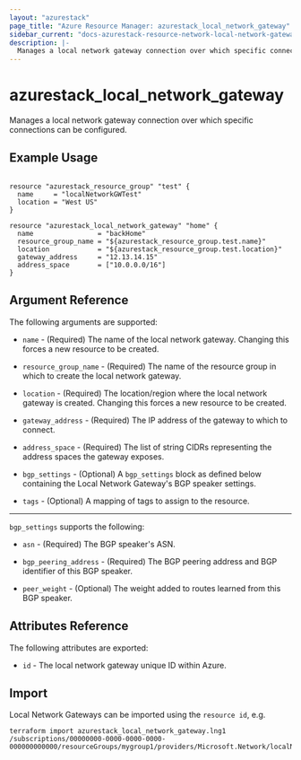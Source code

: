 ```yaml
---
layout: "azurestack"
page_title: "Azure Resource Manager: azurestack_local_network_gateway"
sidebar_current: "docs-azurestack-resource-network-local-network-gateway"
description: |-
  Manages a local network gateway connection over which specific connections can be configured.
---
```


# azurestack_local_network_gateway

Manages a local network gateway connection over which specific connections can be configured.

## Example Usage

```hcl

resource "azurestack_resource_group" "test" {
  name     = "localNetworkGWTest"
  location = "West US"
}

resource "azurestack_local_network_gateway" "home" {
  name                = "backHome"
  resource_group_name = "${azurestack_resource_group.test.name}"
  location            = "${azurestack_resource_group.test.location}"
  gateway_address     = "12.13.14.15"
  address_space       = ["10.0.0.0/16"]
}
```

## Argument Reference

The following arguments are supported:

* `name` - (Required) The name of the local network gateway. Changing this
    forces a new resource to be created.

* `resource_group_name` - (Required) The name of the resource group in which to
    create the local network gateway.

* `location` - (Required) The location/region where the local network gateway is
    created. Changing this forces a new resource to be created.

* `gateway_address` - (Required) The IP address of the gateway to which to
    connect.

* `address_space` - (Required) The list of string CIDRs representing the
    address spaces the gateway exposes.

* `bgp_settings` - (Optional) A `bgp_settings` block as defined below containing the
    Local Network Gateway's BGP speaker settings.

* `tags` - (Optional) A mapping of tags to assign to the resource.

---

`bgp_settings` supports the following:

* `asn` - (Required) The BGP speaker's ASN.

* `bgp_peering_address` - (Required) The BGP peering address and BGP identifier
    of this BGP speaker.

* `peer_weight` - (Optional) The weight added to routes learned from this
    BGP speaker.

## Attributes Reference

The following attributes are exported:

* `id` - The local network gateway unique ID within Azure.

## Import

Local Network Gateways can be imported using the `resource id`, e.g.

```shell
terraform import azurestack_local_network_gateway.lng1 /subscriptions/00000000-0000-0000-0000-000000000000/resourceGroups/mygroup1/providers/Microsoft.Network/localNetworkGateways/lng1
```
